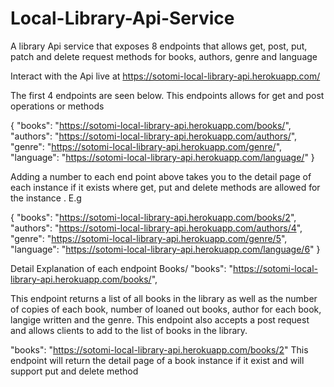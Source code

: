 # Local-Library-Api-Service
A library Api service that exposes 8 endpoints that allows get, post, put, patch and delete request methods for books, authors, genre and language

Interact with the Api live at https://sotomi-local-library-api.herokuapp.com/

The first 4 endpoints are seen below. This endpoints allows for get and post operations or methods

{
    "books": "https://sotomi-local-library-api.herokuapp.com/books/",
    "authors": "https://sotomi-local-library-api.herokuapp.com/authors/",
    "genre": "https://sotomi-local-library-api.herokuapp.com/genre/",
    "language": "https://sotomi-local-library-api.herokuapp.com/language/"
}

Adding a number to each end point above takes you to the detail page of each instance if it exists where get, put and delete methods are allowed for the instance . E.g 

{
    "books": "https://sotomi-local-library-api.herokuapp.com/books/2",
    "authors": "https://sotomi-local-library-api.herokuapp.com/authors/4",
    "genre": "https://sotomi-local-library-api.herokuapp.com/genre/5",
    "language": "https://sotomi-local-library-api.herokuapp.com/language/6"
}

Detail Explanation of each endpoint
Books/
"books": "https://sotomi-local-library-api.herokuapp.com/books/",

This endpoint returns a list of all books in the library as well as the number of copies of each book, number of loaned out books, author for each book, langige written 
and the genre.
This endpoint also accepts a post request and allows clients to add to the list of books in the library.

"books": "https://sotomi-local-library-api.herokuapp.com/books/2"
This endpoint will return the detail page of a book instance if it exist and will support put and delete method 

